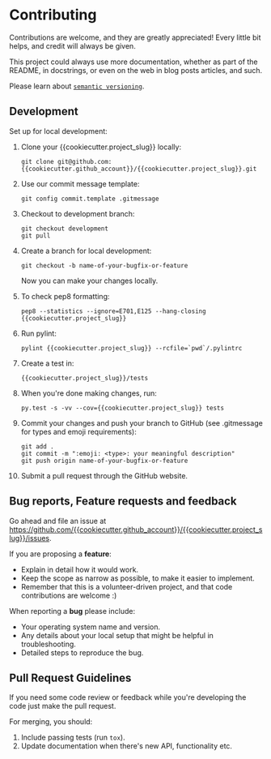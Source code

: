 # Contributing

Contributions are welcome, and they are greatly appreciated! Every
little bit helps, and credit will always be given.

This project could always use more documentation, whether as part of the
README, in docstrings, or even on the web in blog posts articles, and such.

Please learn about [`semantic versioning`][semver].

## Development

Set up for local development:

1. Clone your {{cookiecutter.project_slug}} locally:

    ```
    git clone git@github.com:{{cookiecutter.github_account}}/{{cookiecutter.project_slug}}.git
    ```

2. Use our commit message template:

    ```
    git config commit.template .gitmessage
    ```

3. Checkout to development branch:

    ```
    git checkout development
    git pull
    ```

4. Create a branch for local development:

    ```
    git checkout -b name-of-your-bugfix-or-feature
    ```

    Now you can make your changes locally.

5. To check pep8 formatting:

    ```
    pep8 --statistics --ignore=E701,E125 --hang-closing {{cookiecutter.project_slug}}
    ```

6. Run pylint:

    ```
    pylint {{cookiecutter.project_slug}} --rcfile=`pwd`/.pylintrc
    ```

7. Create a test in:

    ```
    {{cookiecutter.project_slug}}/tests
    ```

8. When you're done making changes, run:

    ```
    py.test -s -vv --cov={{cookiecutter.project_slug}} tests
    ```

9. Commit your changes and push your branch to GitHub (see .gitmessage for types and emoji requirements):

    ```
    git add .
    git commit -m ":emoji: <type>: your meaningful description"
    git push origin name-of-your-bugfix-or-feature
    ```

9. Submit a pull request through the GitHub website.

## Bug reports, Feature requests and feedback

Go ahead and file an issue at https://github.com/{{cookiecutter.github_account}}/{{cookiecutter.project_slug}}/issues.

If you are proposing a **feature**:

* Explain in detail how it would work.
* Keep the scope as narrow as possible, to make it easier to implement.
* Remember that this is a volunteer-driven project, and that code contributions are welcome :)

When reporting a **bug** please include:

* Your operating system name and version.
* Any details about your local setup that might be helpful in troubleshooting.
* Detailed steps to reproduce the bug.

## Pull Request Guidelines

If you need some code review or feedback while you're developing the code just make the pull request.

For merging, you should:

1. Include passing tests (run `tox`).
2. Update documentation when there's new API, functionality etc.

<!-- References -->

[semver]: http://semver.org/
